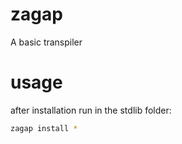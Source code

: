 # zagap
A basic transpiler
# usage
after installation run in the stdlib folder:
```sh
zagap install *
```
